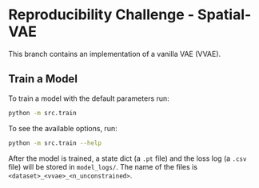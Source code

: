 # Reproducibility Challenge - Spatial-VAE

This branch contains an implementation of a vanilla VAE (VVAE).

## Train a Model

To train a model with the default parameters run:

```bash
python -m src.train
```

To see the available options, run:

```bash
python -m src.train --help
```

After the model is trained, a state dict (a `.pt` file) and the loss log (a `.csv` file) will be stored in `model_logs/`. The name of the files is `<dataset>_<vvae>_<n_unconstrained>`.